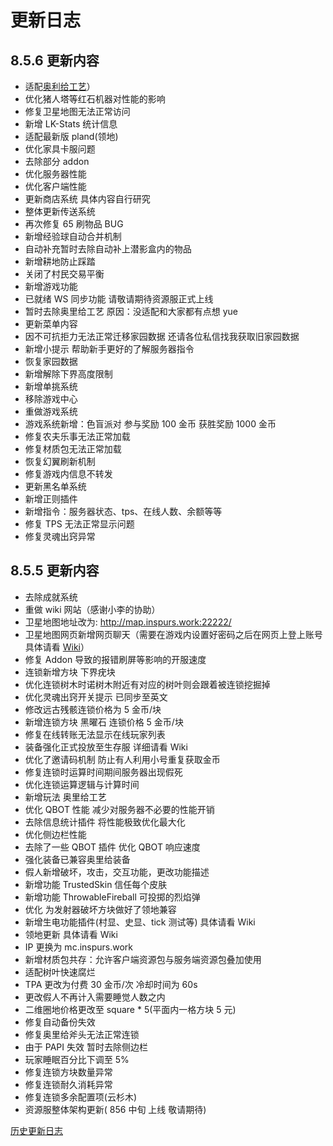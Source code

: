 # 更新日志

## 8.5.6 更新内容

- 适配[奥利给工艺](/plugins/alg.html)）
- 优化猪人塔等红石机器对性能的影响
- 修复卫星地图无法正常访问
- 新增 LK-Stats 统计信息
- 适配最新版 pland(领地)
- 优化家具卡服问题
- 去除部分 addon
- 优化服务器性能
- 优化客户端性能
- 更新商店系统 具体内容自行研究
- 整体更新传送系统
- 再次修复 65 刷物品 BUG
- 新增经验球自动合并机制
- 自动补充暂时去除自动补上潜影盒内的物品
- 新增耕地防止踩踏
- 关闭了村民交易平衡
- 新增游戏功能
- 已就绪 WS 同步功能 请敬请期待资源服正式上线
- 暂时去除奥里给工艺 原因：没适配和大家都有点想 yue
- 更新菜单内容
- 因不可抗拒力无法正常迁移家园数据 还请各位私信找我获取旧家园数据
- 新增小提示 帮助新手更好的了解服务器指令
- 恢复家园数据
- 新增解除下界高度限制
- 新增单挑系统
- 移除游戏中心
- 重做游戏系统
- 游戏系统新增：色盲派对 参与奖励 100 金币 获胜奖励 1000 金币
- 修复农夫乐事无法正常加载
- 修复材质包无法正常加载
- 恢复幻翼刷新机制
- 修复游戏内信息不转发
- 更新黑名单系统
- 新增正则插件
- 新增指令：服务器状态、tps、在线人数、余额等等
- 修复 TPS 无法正常显示问题
- 修复灵魂出窍异常

## 8.5.5 更新内容

- 去除成就系统
- 重做 wiki 网站（感谢小李的协助）
- 卫星地图地址改为: http://map.inspurs.work:22222/
- 卫星地图网页新增网页聊天（需要在游戏内设置好密码之后在网页上登上账号具体请看 [Wiki](/plugins/bdslm.html)）
- 修复 Addon 导致的报错刷屏等影响的开服速度
- 连锁新增方块 下界疣块
- 优化连锁树木时诺树木附近有对应的树叶则会跟着被连锁挖掘掉
- 优化灵魂出窍开关提示 已同步至英文
- 修改远古残骸连锁价格为 5 金币/块
- 新增连锁方块 黑曜石 连锁价格 5 金币/块
- 修复在线转账无法显示在线玩家列表
- 装备强化正式投放至生存服 详细请看 Wiki
- 优化了邀请码机制 防止有人利用小号重复获取金币
- 修复连锁时运算时间期间服务器出现假死
- 优化连锁运算逻辑与计算时间
- 新增玩法 奥里给工艺
- 优化 QBOT 性能 减少对服务器不必要的性能开销
- 去除信息统计插件 将性能极致优化最大化
- 优化侧边栏性能
- 去除了一些 QBOT 插件 优化 QBOT 响应速度
- 强化装备已兼容奥里给装备
- 假人新增破坏，攻击，交互功能，更改功能描述
- 新增功能 TrustedSkin 信任每个皮肤
- 新增功能 ThrowableFireball 可投掷的烈焰弹
- 优化 为发射器破坏方块做好了领地兼容
- 新增生电功能插件(村显、史显、tick 测试等) 具体请看 Wiki
- 领地更新 具体请看 Wiki
- IP 更换为 mc.inspurs.work
- 新增材质包共存：允许客户端资源包与服务端资源包叠加使用
- 适配树叶快速腐烂
- TPA 更改为付费 30 金币/次 冷却时间为 60s
- 更改假人不再计入需要睡觉人数之内
- 二维圈地价格更改至 square \* 5(平面内一格方块 5 元)
- 修复自动备份失效
- 修复奥里给斧头无法正常连锁
- 由于 PAPI 失效 暂时去除侧边栏
- 玩家睡眠百分比下调至 5%
- 修复连锁方块数量异常
- 修复连锁耐久消耗异常
- 修复连锁多余配置项(云杉木)
- 资源服整体架构更新( 856 中旬 上线 敬请期待)

[历史更新日志](/UPDATE_old.html)
